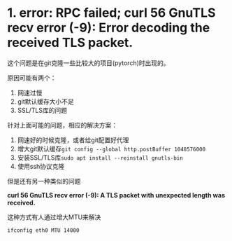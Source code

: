 # 1. error: RPC failed; curl 56 GnuTLS recv error (-9): Error decoding the received TLS packet.

这个问题是在git克隆一些比较大的项目(pytorch)时出现的。

原因可能有两个：

1. 网速过慢
2. git默认缓存大小不足
3. SSL/TLS库的问题



针对上面可能的问题，相应的解决方案：

1. 网速好的时候克隆，或者给git配置好代理
2. 增大git默认缓存`git config --global http.postBuffer 1048576000`
3. 安装SSL/TLS库`sudo apt install --reinstall gnutls-bin`
4. 使用ssh协议克隆



但是还有另一种类似的问题

**curl 56 GnuTLS recv error (-9): A TLS packet with unexpected length was received.**

这种方式有人通过增大MTU来解决

```
ifconfig eth0 MTU 14000
```
